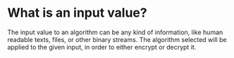 # What is an input value?

The input value to an algorithm can be any kind of information, like human readable texts, files, or other binary streams. The algorithm selected will be applied to the given input, in order to either encrypt or decrypt it.